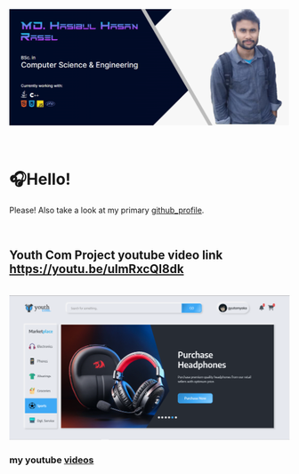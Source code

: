 <img src="./image/mybanner.png"/>
<br>
<br>
<br>
<h1>🎧Hello!</h1>
<p>Please! Also take a look at my primary <a href="https://github.com/Hasibul-Hasan-ofcs">github_profile</a>.</p>
<br>
<h2>Youth Com Project youtube video link <a href="https://youtu.be/ulmRxcQI8dk">https://youtu.be/ulmRxcQI8dk</a></h2>
<br>

<img src="./image/mainpage.PNG"/>

<h3>my youtube <a href="https://www.youtube.com/channel/UCrngPUQZMRZ63ZG7O0vlpuA/videos">videos</a> </h3>
